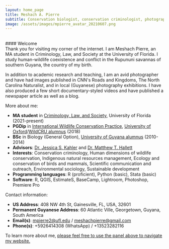 ```yaml
---
layout: home_page
title: Meshach A. Pierre
subtitle: Conservation biologist, conservation criminologist, photographer, and writer
image: /assets/images/mpierre_avatar_20210607.png
---
```


<br>
#### Welcome
<br>
Thank you for visiting my corner of the internet. I am Meshach Pierre, an MA student in Criminology, Law, and Society at the University of Florida. I study human-wildlife coexistence and conflict in the Rupununi savannas of southern Guyana, the country of my birth. 
<br>

In addition to academic research and teaching, I am an avid photographer and have had images published in CNN's Roads and Kingdoms, The North Carolina Naturalist, and in local (Guyanese) photography exhibitions. I have also produced a few short documentary-styled videos and have published a newspaper article as well as a blog. 
<br>

More about me:

- **MA student** in [Criminology, Law, and Society](https://soccrim.clas.ufl.edu/graduate/criminology/academics/the-m-a-degree/), University of Florida (2021-present)
- **PGDip** in [International Wildlife Conservation Practice](https://www.wildcru.org/courses/diploma/), [University of Oxford](https://www.ox.ac.uk/)/[WildCRU alumnus](https://www.wildcru.org/members/meshach-pierre/) (2018)
- **BSc** in Biology (General Option), [University of Guyana alumnus](https://www.uog.edu.gy/) (2010-2014)
- **Advisors**: [Dr. Jessica S. Kahler](https://soccrim.clas.ufl.edu/jessica-kahler/) and [Dr. Matthew T. Hallett](https://uftcd.org/people/core-faculty-staff/matthew-t-hallett/)
- **Interests**: Conservation criminology, Human dimensions of wildlife conservation, Indigenous natural resources management, Ecology and conservation of birds and mammals,	Scientific communication and outreach, Environmental sociology,	Sustainable development
- **Programming languages**: R (proficient), Python (basic), Stata (basic)
- **Software**: R, QGIS, EstimateS, BaseCamp, Lightroom, Photoshop, Premiere Pro

Contact information:
- **US Address**: 408 NW 4th St, Gainesville, FL, USA, 32601
- **Permanent Guyanese Address**: 60 Atlantic Ville, Georgetown, Guyana, South America
- **Email(s)**: mpierre2@ufl.edu / meshachpierre@gmail.com
- **Phone(s)**: +5926414308 (WhatsApp) / +13523282116

To learn more about me, <a href="#header">please feel free to use the panel above to navigate my website.</a> 
<br>